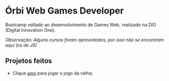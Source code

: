 # Órbi Web Games Developer
 Bootcamp voltado ao desenvolvimento de Games Web, realizado na DIO (Digital Innovation One). 

 *Observação: Alguns cursos foram aproveitados, por isso não se encontram aqui (os de JS)*
## Projetos feitos

- Clique [aqui](https://jogo-da-veia.vercel.app/) para jogar o jogo da velha;
